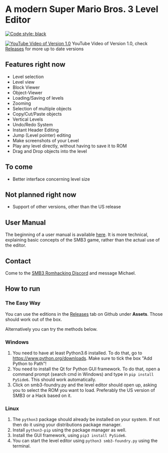 # A modern Super Mario Bros. 3 Level Editor

[![Code style: black](https://img.shields.io/badge/code%20style-black-000000.svg)](https://github.com/psf/black)

[![YouTube Video of Version 1.0](https://i.imgur.com/ZQXDyCr.png)](https://youtu.be/7_22cAffMmE)
YouTube Video of Version 1.0, check [Releases](https://github.com/mchlnix/SMB3-Foundry/releases) for more up to date versions

## Features right now

 - Level selection
 - Level view
 - Block Viewer
 - Object-Viewer
 - Loading/Saving of levels
 - Zooming
 - Selection of multiple objects
 - Copy/Cut/Paste objects
 - Vertical Levels
 - Undo/Redo System
 - Instant Header Editing
 - Jump (Level pointer) editing
 - Make screenshots of your Level
 - Play any level directly, without having to save it to ROM
 - Drag and Drop objects into the level

## To come

 - Better interface concerning level size

## Not planned right now

 - Support of other versions, other than the US release
 
## User Manual

The beginning of a user manual is available [here](https://github.com/mchlnix/SMB3-Foundry/blob/master/MANUAL.md). It is more technical, explaining basic concepts of the SMB3 game, rather than the actual use of the editor.

## Contact

Come to the [SMB3 Romhacking Discord](https://discord.gg/pm87gm7) and message Michael.

## How to run

### The Easy Way
You can use the editions in the [Releases](https://github.com/mchlnix/SMB3-Foundry/releases) tab on Github under **Assets**. Those should work out of the box.

Alternatively you can try the methods below.

### Windows

1. You need to have at least Python3.6 installed. To do that, go to
https://www.python.org/downloads. Make sure to tick the box "Add Python to
Path"!
2. You need to install the Qt for Python GUI framework. To do that, open a command
prompt (search cmd in Windows) and type in `pip install PySide6`. This should work automatically.
3. Click on smb3-foundry.py and the level editor should open up, asking you to
select the ROM you want to load. Preferably the US version of SMB3 or a Hack
based on it.

### Linux

1. The `python3` package should already be installed on your system. If not then do it using your distributions package manager.
2. Install `python3-pip` using the package manager as well.
3. Install the GUI framework, using `pip3 install PySide6`.
4. You can start the level editor using `python3 smb3-foundry.py` using the terminal.
